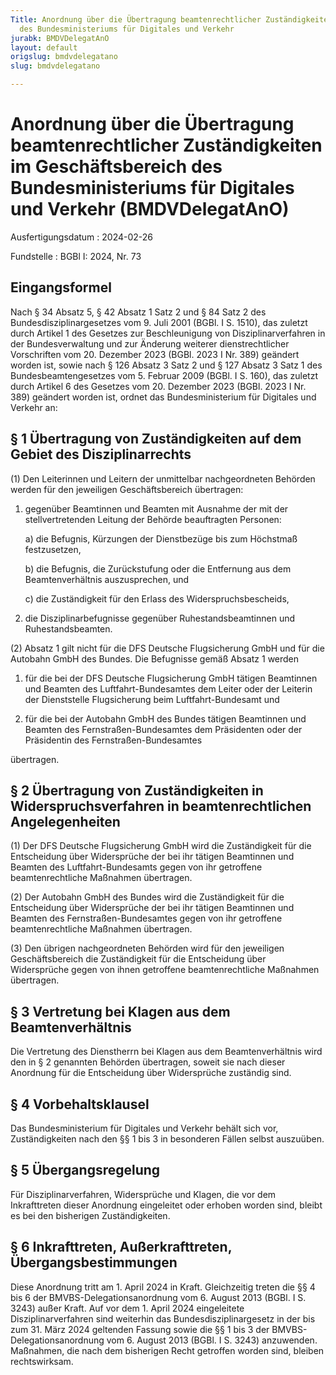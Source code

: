 ```yaml
---
Title: Anordnung über die Übertragung beamtenrechtlicher Zuständigkeiten im Geschäftsbereich
  des Bundesministeriums für Digitales und Verkehr
jurabk: BMDVDelegatAnO
layout: default
origslug: bmdvdelegatano
slug: bmdvdelegatano

---
```


# Anordnung über die Übertragung beamtenrechtlicher Zuständigkeiten im Geschäftsbereich des Bundesministeriums für Digitales und Verkehr (BMDVDelegatAnO)

Ausfertigungsdatum
:   2024-02-26

Fundstelle
:   BGBl I: 2024, Nr. 73


## Eingangsformel

Nach § 34 Absatz 5, § 42 Absatz 1 Satz 2 und § 84 Satz 2 des
Bundesdisziplinargesetzes vom 9. Juli 2001 (BGBl. I S. 1510), das
zuletzt durch Artikel 1 des Gesetzes zur Beschleunigung von
Disziplinarverfahren in der Bundesverwaltung und zur Änderung weiterer
dienstrechtlicher Vorschriften vom 20. Dezember 2023 (BGBl. 2023 I Nr.
389) geändert worden ist, sowie nach § 126 Absatz 3 Satz 2 und § 127
Absatz 3 Satz 1 des Bundesbeamtengesetzes vom 5. Februar 2009 (BGBl. I
S. 160), das zuletzt durch Artikel 6 des Gesetzes vom 20. Dezember
2023 (BGBl. 2023 I Nr. 389) geändert worden ist, ordnet das
Bundesministerium für Digitales und Verkehr an:


## § 1 Übertragung von Zuständigkeiten auf dem Gebiet des Disziplinarrechts

(1) Den Leiterinnen und Leitern der unmittelbar nachgeordneten
Behörden werden für den jeweiligen Geschäftsbereich übertragen:

1.  gegenüber Beamtinnen und Beamten mit Ausnahme der mit der
    stellvertretenden Leitung der Behörde beauftragten Personen:

    a)  die Befugnis, Kürzungen der Dienstbezüge bis zum Höchstmaß
        festzusetzen,


    b)  die Befugnis, die Zurückstufung oder die Entfernung aus dem
        Beamtenverhältnis auszusprechen, und


    c)  die Zuständigkeit für den Erlass des Widerspruchsbescheids,





2.  die Disziplinarbefugnisse gegenüber Ruhestandsbeamtinnen und
    Ruhestandsbeamten.




(2) Absatz 1 gilt nicht für die DFS Deutsche Flugsicherung GmbH und
für die Autobahn GmbH des Bundes. Die Befugnisse gemäß Absatz 1 werden

1.  für die bei der DFS Deutsche Flugsicherung GmbH tätigen Beamtinnen und
    Beamten des Luftfahrt-Bundesamtes dem Leiter oder der Leiterin der
    Dienststelle Flugsicherung beim Luftfahrt-Bundesamt und


2.  für die bei der Autobahn GmbH des Bundes tätigen Beamtinnen und
    Beamten des Fernstraßen-Bundesamtes dem Präsidenten oder der
    Präsidentin des Fernstraßen-Bundesamtes



übertragen.


## § 2 Übertragung von Zuständigkeiten in Widerspruchsverfahren in beamtenrechtlichen Angelegenheiten

(1) Der DFS Deutsche Flugsicherung GmbH wird die Zuständigkeit für die
Entscheidung über Widersprüche der bei ihr tätigen Beamtinnen und
Beamten des Luftfahrt-Bundesamts gegen von ihr getroffene
beamtenrechtliche Maßnahmen übertragen.

(2) Der Autobahn GmbH des Bundes wird die Zuständigkeit für die
Entscheidung über Widersprüche der bei ihr tätigen Beamtinnen und
Beamten des Fernstraßen-Bundesamtes gegen von ihr getroffene
beamtenrechtliche Maßnahmen übertragen.

(3) Den übrigen nachgeordneten Behörden wird für den jeweiligen
Geschäftsbereich die Zuständigkeit für die Entscheidung über
Widersprüche gegen von ihnen getroffene beamtenrechtliche Maßnahmen
übertragen.


## § 3 Vertretung bei Klagen aus dem Beamtenverhältnis

Die Vertretung des Dienstherrn bei Klagen aus dem Beamtenverhältnis
wird den in § 2 genannten Behörden übertragen, soweit sie nach dieser
Anordnung für die Entscheidung über Widersprüche zuständig sind.


## § 4 Vorbehaltsklausel

Das Bundesministerium für Digitales und Verkehr behält sich vor,
Zuständigkeiten nach den §§ 1 bis 3 in besonderen Fällen selbst
auszuüben.


## § 5 Übergangsregelung

Für Disziplinarverfahren, Widersprüche und Klagen, die vor dem
Inkrafttreten dieser Anordnung eingeleitet oder erhoben worden sind,
bleibt es bei den bisherigen Zuständigkeiten.


## § 6 Inkrafttreten, Außerkrafttreten, Übergangsbestimmungen

Diese Anordnung tritt am 1. April 2024 in Kraft. Gleichzeitig treten
die §§ 4 bis 6 der BMVBS-Delegationsanordnung vom 6. August 2013
(BGBl. I S. 3243) außer Kraft. Auf vor dem 1. April 2024 eingeleitete
Disziplinarverfahren sind weiterhin das Bundesdisziplinargesetz in der
bis zum 31. März 2024 geltenden Fassung sowie die §§ 1 bis 3 der
BMVBS-Delegationsanordnung vom 6. August 2013 (BGBl. I S. 3243)
anzuwenden. Maßnahmen, die nach dem bisherigen Recht getroffen worden
sind, bleiben rechtswirksam.

